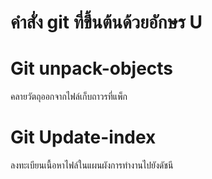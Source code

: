 # คำสั่ง git ที่ขึ้นต้นด้วยอักษร U
# Git unpack-objects
คลายวัตถุออกจากไฟล์เก็บถาวรที่แพ็ก
# Git Update-index
ลงทะเบียนเนื้อหาไฟล์ในแผนผังการทำงานไปยังดัชนี
